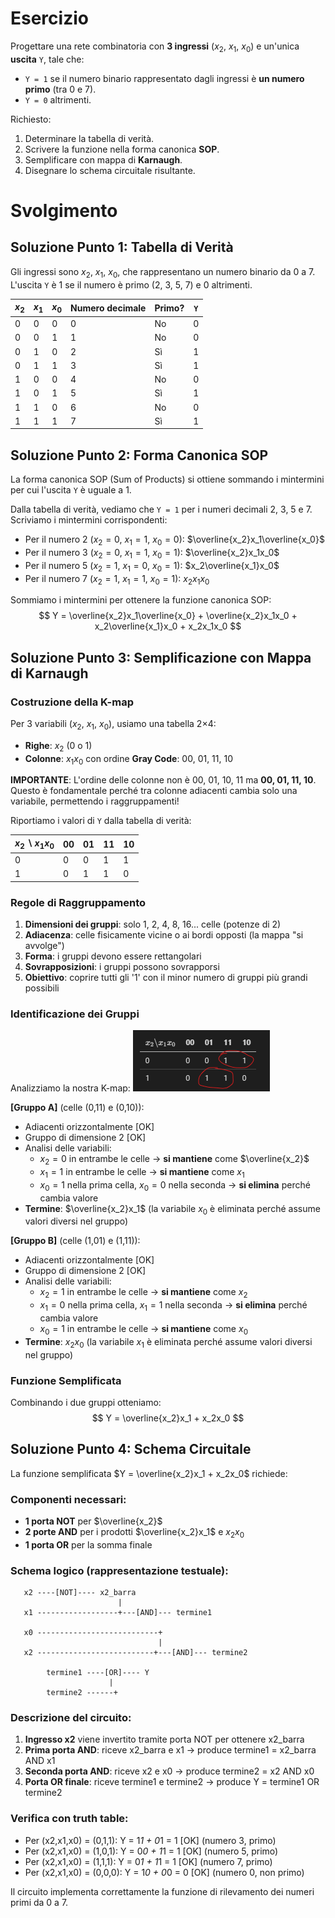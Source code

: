 # Esercizio

Progettare una rete combinatoria con **3 ingressi** ($x_2$, $x_1$, $x_0$) e un'unica **uscita** `Y`, tale che:

- `Y = 1` se il numero binario rappresentato dagli ingressi è **un numero primo** (tra 0 e 7).
- `Y = 0` altrimenti.

Richiesto:
1. Determinare la tabella di verità.
2. Scrivere la funzione nella forma canonica **SOP**.
3. Semplificare con mappa di **Karnaugh**.
4. Disegnare lo schema circuitale risultante.

# Svolgimento

## Soluzione Punto 1: Tabella di Verità

Gli ingressi sono $x_2$, $x_1$, $x_0$, che rappresentano un numero binario da 0 a 7. L'uscita `Y` è 1 se il numero è primo (2, 3, 5, 7) e 0 altrimenti.

| $x_2$ | $x_1$ | $x_0$ | Numero decimale | Primo? | `Y` |
|-------|-------|-------|-----------------|--------|-----|
|   0   |   0   |   0   |        0        |   No   |  0  |
|   0   |   0   |   1   |        1        |   No   |  0  |
|   0   |   1   |   0   |        2        |   Sì   |  1  |
|   0   |   1   |   1   |        3        |   Sì   |  1  |
|   1   |   0   |   0   |        4        |   No   |  0  |
|   1   |   0   |   1   |        5        |   Sì   |  1  |
|   1   |   1   |   0   |        6        |   No   |  0  |
|   1   |   1   |   1   |        7        |   Sì   |  1  |

## Soluzione Punto 2: Forma Canonica SOP

La forma canonica SOP (Sum of Products) si ottiene sommando i mintermini per cui l'uscita `Y` è uguale a 1. 

Dalla tabella di verità, vediamo che `Y = 1` per i numeri decimali 2, 3, 5 e 7. Scriviamo i mintermini corrispondenti:

- Per il numero 2 ($x_2=0$, $x_1=1$, $x_0=0$): $\overline{x_2}x_1\overline{x_0}$
- Per il numero 3 ($x_2=0$, $x_1=1$, $x_0=1$): $\overline{x_2}x_1x_0$
- Per il numero 5 ($x_2=1$, $x_1=0$, $x_0=1$): $x_2\overline{x_1}x_0$
- Per il numero 7 ($x_2=1$, $x_1=1$, $x_0=1$): $x_2x_1x_0$

Sommiamo i mintermini per ottenere la funzione canonica SOP:
$$
Y = \overline{x_2}x_1\overline{x_0} + \overline{x_2}x_1x_0 + x_2\overline{x_1}x_0 + x_2x_1x_0
$$

## Soluzione Punto 3: Semplificazione con Mappa di Karnaugh

### Costruzione della K-map

Per 3 variabili ($x_2$, $x_1$, $x_0$), usiamo una tabella 2×4:
- **Righe**: $x_2$ (0 o 1)
- **Colonne**: $x_1x_0$ con ordine **Gray Code**: 00, 01, 11, 10

**IMPORTANTE**: L'ordine delle colonne non è 00, 01, 10, 11 ma **00, 01, 11, 10**. Questo è fondamentale perché tra colonne adiacenti cambia solo una variabile, permettendo i raggruppamenti!

Riportiamo i valori di `Y` dalla tabella di verità:

| $x_2 \backslash x_1x_0$ | 00  | 01  | 11  | 10  |
|--------------------------|------|------|------|------|
| 0                        |  0   |  0   |  1   |  1   |
| 1                        |  0   |  1   |  1   |  0   |


### Regole di Raggruppamento

1. **Dimensioni dei gruppi**: solo 1, 2, 4, 8, 16... celle (potenze di 2)
2. **Adiacenza**: celle fisicamente vicine o ai bordi opposti (la mappa "si avvolge")
3. **Forma**: i gruppi devono essere rettangolari
4. **Sovrapposizioni**: i gruppi possono sovrapporsi
5. **Obiettivo**: coprire tutti gli '1' con il minor numero di gruppi più grandi possibili

### Identificazione dei Gruppi

Analizziamo la nostra K-map:
![Identificazione dei Gruppi](esercizio-1-numeri-primi-gruppi-kmap.png)

**[Gruppo A]** (celle (0,11) e (0,10)):
- Adiacenti orizzontalmente [OK]
- Gruppo di dimensione 2 [OK]
- Analisi delle variabili:
  - $x_2 = 0$ in entrambe le celle → **si mantiene** come $\overline{x_2}$
  - $x_1 = 1$ in entrambe le celle → **si mantiene** come $x_1$
  - $x_0 = 1$ nella prima cella, $x_0 = 0$ nella seconda → **si elimina** perché cambia valore
- **Termine**: $\overline{x_2}x_1$ (la variabile $x_0$ è eliminata perché assume valori diversi nel gruppo)

**[Gruppo B]** (celle (1,01) e (1,11)):
- Adiacenti orizzontalmente [OK]
- Gruppo di dimensione 2 [OK]
- Analisi delle variabili:
  - $x_2 = 1$ in entrambe le celle → **si mantiene** come $x_2$
  - $x_1 = 0$ nella prima cella, $x_1 = 1$ nella seconda → **si elimina** perché cambia valore
  - $x_0 = 1$ in entrambe le celle → **si mantiene** come $x_0$
- **Termine**: $x_2x_0$ (la variabile $x_1$ è eliminata perché assume valori diversi nel gruppo)

### Funzione Semplificata

Combinando i due gruppi otteniamo:
$$
Y = \overline{x_2}x_1 + x_2x_0
$$

## Soluzione Punto 4: Schema Circuitale

La funzione semplificata $Y = \overline{x_2}x_1 + x_2x_0$ richiede:

### Componenti necessari:
- **1 porta NOT** per $\overline{x_2}$
- **2 porte AND** per i prodotti $\overline{x_2}x_1$ e $x_2x_0$
- **1 porta OR** per la somma finale

### Schema logico (rappresentazione testuale):

```
   x2 ----[NOT]---- x2_barra
                        |
   x1 ------------------+---[AND]--- termine1
                            
   x0 ---------------------------+
                                 |
   x2 --------------------------+---[AND]--- termine2
                                     
        termine1 ----[OR]---- Y
                      |
        termine2 ------+
```

### Descrizione del circuito:
1. **Ingresso x2** viene invertito tramite porta NOT per ottenere x2_barra
2. **Prima porta AND**: riceve x2_barra e x1 -> produce termine1 = x2_barra AND x1
3. **Seconda porta AND**: riceve x2 e x0 -> produce termine2 = x2 AND x0  
4. **Porta OR finale**: riceve termine1 e termine2 -> produce Y = termine1 OR termine2

### Verifica con truth table:
- Per (x2,x1,x0) = (0,1,1): Y = 1*1 + 0*1 = 1 [OK] (numero 3, primo)
- Per (x2,x1,x0) = (1,0,1): Y = 0*0 + 1*1 = 1 [OK] (numero 5, primo)  
- Per (x2,x1,x0) = (1,1,1): Y = 0*1 + 1*1 = 1 [OK] (numero 7, primo)
- Per (x2,x1,x0) = (0,0,0): Y = 1*0 + 0*0 = 0 [OK] (numero 0, non primo)

Il circuito implementa correttamente la funzione di rilevamento dei numeri primi da 0 a 7.
